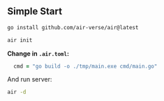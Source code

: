 ## Simple Start

```zsh
go install github.com/air-verse/air@latest
```

```zsh
air init
```

**Change in `.air.toml`:**

```zsh
  cmd = "go build -o ./tmp/main.exe cmd/main.go"
```

And run server:

```zsh
air -d
```